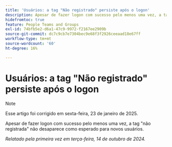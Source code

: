 ```yaml
---
title: 'Usuários: a tag "Não registrado" persiste após o logon'
description: Apesar de fazer logon com sucesso pelo menos uma vez, a tag "não registrada" não desaparece como esperado para novos usuários.
hidefromtoc: true
feature: People Teams and Groups
exl-id: 74bfb5e2-d6a1-47c9-9972-f2167ee2909b
source-git-commit: dc7c9cb7e7304bec9e68f3f2926ceeaad18e67ff
workflow-type: tm+mt
source-wordcount: '60'
ht-degree: 16%

---
```


# Usuários: a tag &quot;Não registrado&quot; persiste após o logon

>[!NOTE]
>
>Esse artigo foi corrigido em sexta-feira, 23 de janeiro de 2025.

Apesar de fazer logon com sucesso pelo menos uma vez, a tag &quot;não registrada&quot; não desaparece como esperado para novos usuários.

_Relatado pela primeira vez em terça-feira, 14 de outubro de 2024._
